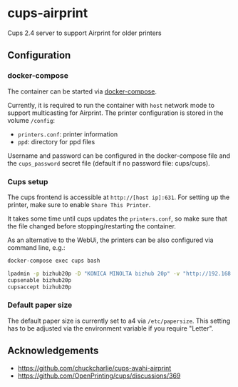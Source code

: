 # cups-airprint

Cups 2.4 server to support Airprint for older printers

## Configuration

### docker-compose

The container can be started via [docker-compose](docker-compose.yml).

Currently, it is required to run the container with `host` network mode to support multicasting for Airprint.
The printer configuration is stored in the volume `/config`:

* `printers.conf`: printer information
* `ppd`: directory for ppd files

Username and password can be configured in the docker-compose file and the `cups_password` secret file (default if no password file: cups/cups).

### Cups setup

The cups frontend is accessible at `http://[host ip]:631`.
For setting up the printer, make sure to enable `Share This Printer`.

It takes some time until cups updates the `printers.conf`, so make sure that the file changed before stopping/restarting the container.

As an alternative to the WebUi, the printers can be also configured via command line, e.g.:

```sh
docker-compose exec cups bash

lpadmin -p bizhub20p -D "KONICA MINOLTA bizhub 20p" -v "http://192.168.24.19:631/ipp" -o printer-is-shared=true -i /ppd/bizhub20p.ppd # file has to be copied/mounted before
cupsenable bizhub20p
cupsaccept bizhub20p
```

### Default paper size

The default paper size is currently set to a4 via `/etc/papersize`. This setting has to be adjusted via the environment variable if you require "Letter".

## Acknowledgements

* <https://github.com/chuckcharlie/cups-avahi-airprint>
* <https://github.com/OpenPrinting/cups/discussions/369>
